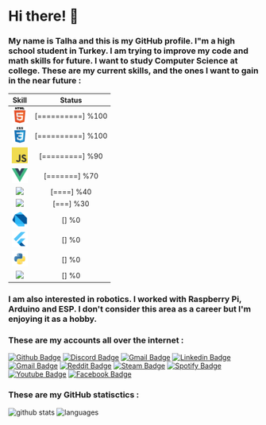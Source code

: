 # Hi there! 👋

### My name is Talha and this is my GitHub profile. I"m a high school student in Turkey. I am trying to improve my code and math skills for future. I want to study Computer Science at college. These are my current skills, and the ones I want to gain in the near future :

| Skill | Status |
| :-:   | :-: | 
| <img height="32" src="https://raw.githubusercontent.com/github/explore/80688e429a7d4ef2fca1e82350fe8e3517d3494d/topics/html/html.png"> | [==========] %100 |
| <img height="32" src="https://raw.githubusercontent.com/github/explore/80688e429a7d4ef2fca1e82350fe8e3517d3494d/topics/css/css.png"> | [==========] %100 |
| <img height="32" src="https://raw.githubusercontent.com/github/explore/80688e429a7d4ef2fca1e82350fe8e3517d3494d/topics/javascript/javascript.png"> | [=========] %90 |
| <img height="32" src="https://raw.githubusercontent.com/github/explore/80688e429a7d4ef2fca1e82350fe8e3517d3494d/topics/vue/vue.png"> | [=======] %70 |
| <img height="32" src="https://upload.wikimedia.org/wikipedia/commons/thumb/a/ae/Nuxt_logo.svg/1200px-Nuxt_logo.svg.png" /> | [====] %40 |
| <img height="32" src="https://upload.wikimedia.org/wikipedia/commons/thumb/0/05/Go_Logo_Blue.svg/1200px-Go_Logo_Blue.svg.png" /> | [===] %30 |
| <img height="32" src="https://raw.githubusercontent.com/github/explore/80688e429a7d4ef2fca1e82350fe8e3517d3494d/topics/dart/dart.png"> | [] %0 |
| <img height="32" src="https://raw.githubusercontent.com/github/explore/80688e429a7d4ef2fca1e82350fe8e3517d3494d/topics/flutter/flutter.png"> | [] %0 |
| <img height="32" src="https://raw.githubusercontent.com/github/explore/80688e429a7d4ef2fca1e82350fe8e3517d3494d/topics/python/python.png"> | [] %0 |
| <img height="32" src="https://upload.wikimedia.org/wikipedia/commons/thumb/3/32/OpenCV_Logo_with_text_svg_version.svg/1200px-OpenCV_Logo_with_text_svg_version.svg.png"> | [] %0 |

### I am also interested in robotics. I worked with Raspberry Pi, Arduino and ESP. I don't consider this area as a career but I'm enjoying it as a hobby.

### These are my accounts all over the internet : 


[![Github Badge](https://img.shields.io/badge/TalhaK15-grey?logo=GitHub)](https://github.com/TalhaK15)
[![Discord Badge](https://img.shields.io/badge/raistlin%238436-7289DA?logo=Discord&logoColor=white)]()
[![Gmail Badge](https://img.shields.io/badge/talhafb1223@gmail.com-c14438?logo=Gmail&logoColor=white)](mailto:talhafb1223@gmail.com)
[![Linkedin Badge](https://img.shields.io/badge/Talha%20Karasu-blue?logo=Linkedin)](https://www.linkedin.com/in/talha-karasu-62b22114a/)
[![Gmail Badge](https://img.shields.io/badge/talha@kararsu.xyz-c14438?logo=Gmail&logoColor=white)](mailto:talha@karasu.xyz)
[![Reddit Badge](https://img.shields.io/badge/VladRyuzuka-ff4500?logo=Reddit&logoColor=white)](https://github.com/TalhaK15)
[![Steam Badge](https://img.shields.io/badge/Raistlin-113A70?logo=Steam&logoColor=white)](https://github.com/TalhaK15)
[![Spotify Badge](https://img.shields.io/badge/Raistlin-1ED760?logo=Spotify&logoColor=white)](https://open.spotify.com/user/up1ar3qi6wyf0kft0odfr9in7)
[![Youtube Badge](https://img.shields.io/badge/Talha-ff0000?logo=Youtube)](https://www.youtube.com/channel/UC6rsOQgbEGqpBu539xGKUXQ)
[![Facebook Badge](https://img.shields.io/badge/Talha-4267b2?logo=Facebook&logoColor=white)](https://www.facebook.com/profile.php?id=100011297020699)

### These are my GitHub statisctics : 

![github stats](https://github-readme-stats.vercel.app/api?username=talhak15&line_height=40&count_commits=true&count_private=true&show_icons=true&theme=cobalt)
![languages](https://github-readme-stats.vercel.app/api/top-langs/?username=talhak15&show_icons=true&theme=cobalt)
